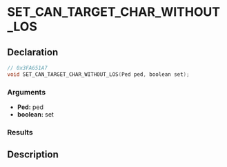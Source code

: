 # SET_CAN_TARGET_CHAR_WITHOUT_LOS

## Declaration
```cpp
// 0x3FA651A7
void SET_CAN_TARGET_CHAR_WITHOUT_LOS(Ped ped, boolean set);
```

### Arguments
- **Ped:** ped
- **boolean:** set

### Results

## Description
